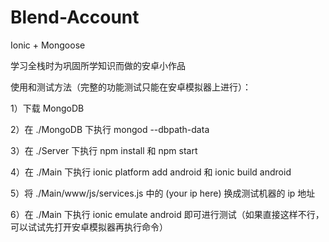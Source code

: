 # Blend-Account
Ionic + Mongoose

学习全栈时为巩固所学知识而做的安卓小作品

使用和测试方法（完整的功能测试只能在安卓模拟器上进行）：

  1）下载 MongoDB
  
  2）在 ./MongoDB 下执行 mongod --dbpath-data
  
  3）在 ./Server 下执行 npm install 和 npm start
  
  4）在 ./Main 下执行 ionic platform add android 和 ionic build android
  
  5）将 ./Main/www/js/services.js 中的 (your ip here) 换成测试机器的 ip 地址
  
  6）在 ./Main 下执行 ionic emulate android 即可进行测试（如果直接这样不行，可以试试先打开安卓模拟器再执行命令）
